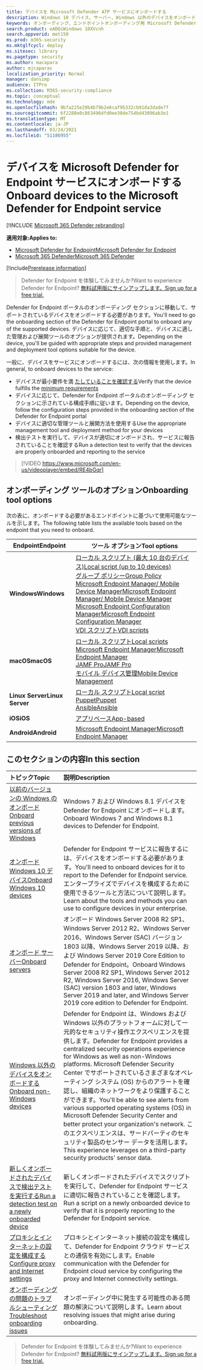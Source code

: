 ```yaml
---
title: デバイスを Microsoft Defender ATP サービスにオンボードする
description: Windows 10 デバイス、サーバー、Windows 以外のデバイスをオンボードし、検出テストを実行する方法について学習します。
keywords: オンボーディング、エンドポイントオンボーディング用 Microsoft Defender、Windows atp オンボーディング、sccm、グループ ポリシー、mdm、ローカル スクリプト、検出テスト
search.product: eADQiWindows 10XVcnh
search.appverid: met150
ms.prod: m365-security
ms.mktglfcycl: deploy
ms.sitesec: library
ms.pagetype: security
ms.author: macapara
author: mjcaparas
localization_priority: Normal
manager: dansimp
audience: ITPro
ms.collection: M365-security-compliance
ms.topic: conceptual
ms.technology: mde
ms.openlocfilehash: 9b7a225e29b4b79b2e6caf95332cb91da3dade7f
ms.sourcegitcommit: 6f2288e0c863496dfd0ee38de754bd43096ab3e1
ms.translationtype: MT
ms.contentlocale: ja-JP
ms.lasthandoff: 03/24/2021
ms.locfileid: "51186955"
---
```

# <a name="onboard-devices-to-the-microsoft-defender-for-endpoint-service"></a><span data-ttu-id="64d69-104">デバイスを Microsoft Defender for Endpoint サービスにオンボードする</span><span class="sxs-lookup"><span data-stu-id="64d69-104">Onboard devices to the Microsoft Defender for Endpoint service</span></span>

[!INCLUDE [Microsoft 365 Defender rebranding](../../includes/microsoft-defender.md)]

<span data-ttu-id="64d69-105">**適用対象:**</span><span class="sxs-lookup"><span data-stu-id="64d69-105">**Applies to:**</span></span>
- [<span data-ttu-id="64d69-106">Microsoft Defender for Endpoint</span><span class="sxs-lookup"><span data-stu-id="64d69-106">Microsoft Defender for Endpoint</span></span>](https://go.microsoft.com/fwlink/p/?linkid=2154037)
- [<span data-ttu-id="64d69-107">Microsoft 365 Defender</span><span class="sxs-lookup"><span data-stu-id="64d69-107">Microsoft 365 Defender</span></span>](https://go.microsoft.com/fwlink/?linkid=2118804)

[!include[Prerelease information](../../includes/prerelease.md)]

><span data-ttu-id="64d69-108">Defender for Endpoint を体験してみませんか?</span><span class="sxs-lookup"><span data-stu-id="64d69-108">Want to experience Defender for Endpoint?</span></span> [<span data-ttu-id="64d69-109">無料試用版にサインアップします。</span><span class="sxs-lookup"><span data-stu-id="64d69-109">Sign up for a free trial.</span></span>](https://www.microsoft.com/microsoft-365/windows/microsoft-defender-atp?ocid=docs-wdatp-onboardconfigure-abovefoldlink)

<span data-ttu-id="64d69-110">Defender for Endpoint ポータルのオンボーディング セクションに移動して、サポートされているデバイスをオンボードする必要があります。</span><span class="sxs-lookup"><span data-stu-id="64d69-110">You'll need to go the onboarding section of the Defender for Endpoint portal to onboard any of the supported devices.</span></span> <span data-ttu-id="64d69-111">デバイスに応じて、適切な手順と、デバイスに適した管理および展開ツールのオプションが提供されます。</span><span class="sxs-lookup"><span data-stu-id="64d69-111">Depending on the device, you'll be guided with appropriate steps and provided management and deployment tool options suitable for the device.</span></span> 

<span data-ttu-id="64d69-112">一般に、デバイスをサービスにオンボードするには、次の情報を使用します。</span><span class="sxs-lookup"><span data-stu-id="64d69-112">In general, to onboard devices to the service:</span></span>

- <span data-ttu-id="64d69-113">デバイスが最小要件を満 [たしていることを確認する](minimum-requirements.md)</span><span class="sxs-lookup"><span data-stu-id="64d69-113">Verify that the device fulfills the [minimum requirements](minimum-requirements.md)</span></span>
- <span data-ttu-id="64d69-114">デバイスに応じて、Defender for Endpoint ポータルのオンボーディング セクションに示されている構成手順に従います。</span><span class="sxs-lookup"><span data-stu-id="64d69-114">Depending on the device, follow the configuration steps provided in the onboarding section of the Defender for Endpoint portal</span></span>
- <span data-ttu-id="64d69-115">デバイスに適切な管理ツールと展開方法を使用する</span><span class="sxs-lookup"><span data-stu-id="64d69-115">Use the appropriate management tool and deployment method for your devices</span></span>
- <span data-ttu-id="64d69-116">検出テストを実行して、デバイスが適切にオンボードされ、サービスに報告されていることを確認する</span><span class="sxs-lookup"><span data-stu-id="64d69-116">Run a detection test to verify that the devices are properly onboarded and reporting to the service</span></span>

>[!VIDEO https://www.microsoft.com/en-us/videoplayer/embed/RE4bGqr]

## <a name="onboarding-tool-options"></a><span data-ttu-id="64d69-117">オンボーディング ツールのオプション</span><span class="sxs-lookup"><span data-stu-id="64d69-117">Onboarding tool options</span></span>
<span data-ttu-id="64d69-118">次の表に、オンボードする必要があるエンドポイントに基づいて使用可能なツールを示します。</span><span class="sxs-lookup"><span data-stu-id="64d69-118">The following table lists the available tools based on the endpoint that you need to onboard.</span></span>

| <span data-ttu-id="64d69-119">Endpoint</span><span class="sxs-lookup"><span data-stu-id="64d69-119">Endpoint</span></span>     | <span data-ttu-id="64d69-120">ツール オプション</span><span class="sxs-lookup"><span data-stu-id="64d69-120">Tool options</span></span>                       |
|--------------|------------------------------------------|
| <span data-ttu-id="64d69-121">**Windows**</span><span class="sxs-lookup"><span data-stu-id="64d69-121">**Windows**</span></span>  |  [<span data-ttu-id="64d69-122">ローカル スクリプト (最大 10 台のデバイス)</span><span class="sxs-lookup"><span data-stu-id="64d69-122">Local script (up to 10 devices)</span></span>](configure-endpoints-script.md) <br>  [<span data-ttu-id="64d69-123">グループ ポリシー</span><span class="sxs-lookup"><span data-stu-id="64d69-123">Group Policy</span></span>](configure-endpoints-gp.md) <br>  [<span data-ttu-id="64d69-124">Microsoft Endpoint Manager/ Mobile Device Manager</span><span class="sxs-lookup"><span data-stu-id="64d69-124">Microsoft Endpoint Manager/ Mobile Device Manager</span></span>](configure-endpoints-mdm.md) <br>   [<span data-ttu-id="64d69-125">Microsoft Endpoint Configuration Manager</span><span class="sxs-lookup"><span data-stu-id="64d69-125">Microsoft Endpoint Configuration Manager</span></span>](configure-endpoints-sccm.md) <br> [<span data-ttu-id="64d69-126">VDI スクリプト</span><span class="sxs-lookup"><span data-stu-id="64d69-126">VDI scripts</span></span>](configure-endpoints-vdi.md)   |
| <span data-ttu-id="64d69-127">**macOS**</span><span class="sxs-lookup"><span data-stu-id="64d69-127">**macOS**</span></span>    | [<span data-ttu-id="64d69-128">ローカル スクリプト</span><span class="sxs-lookup"><span data-stu-id="64d69-128">Local scripts</span></span>](mac-install-manually.md) <br> [<span data-ttu-id="64d69-129">Microsoft Endpoint Manager</span><span class="sxs-lookup"><span data-stu-id="64d69-129">Microsoft Endpoint Manager</span></span>](mac-install-with-intune.md) <br> [<span data-ttu-id="64d69-130">JAMF Pro</span><span class="sxs-lookup"><span data-stu-id="64d69-130">JAMF Pro</span></span>](mac-install-with-jamf.md) <br> [<span data-ttu-id="64d69-131">モバイル デバイス管理</span><span class="sxs-lookup"><span data-stu-id="64d69-131">Mobile Device Management</span></span>](mac-install-with-other-mdm.md) |
| <span data-ttu-id="64d69-132">**Linux Server**</span><span class="sxs-lookup"><span data-stu-id="64d69-132">**Linux Server**</span></span> | [<span data-ttu-id="64d69-133">ローカル スクリプト</span><span class="sxs-lookup"><span data-stu-id="64d69-133">Local script</span></span>](linux-install-manually.md) <br> [<span data-ttu-id="64d69-134">Puppet</span><span class="sxs-lookup"><span data-stu-id="64d69-134">Puppet</span></span>](linux-install-with-puppet.md) <br> [<span data-ttu-id="64d69-135">Ansible</span><span class="sxs-lookup"><span data-stu-id="64d69-135">Ansible</span></span>](linux-install-with-ansible.md)|
| <span data-ttu-id="64d69-136">**iOS**</span><span class="sxs-lookup"><span data-stu-id="64d69-136">**iOS**</span></span>      | [<span data-ttu-id="64d69-137">アプリベース</span><span class="sxs-lookup"><span data-stu-id="64d69-137">App-based</span></span>](ios-install.md)                                |
| <span data-ttu-id="64d69-138">**Android**</span><span class="sxs-lookup"><span data-stu-id="64d69-138">**Android**</span></span>  | [<span data-ttu-id="64d69-139">Microsoft Endpoint Manager</span><span class="sxs-lookup"><span data-stu-id="64d69-139">Microsoft Endpoint Manager</span></span>](android-intune.md)               | 




## <a name="in-this-section"></a><span data-ttu-id="64d69-140">このセクションの内容</span><span class="sxs-lookup"><span data-stu-id="64d69-140">In this section</span></span>
<span data-ttu-id="64d69-141">トピック</span><span class="sxs-lookup"><span data-stu-id="64d69-141">Topic</span></span> | <span data-ttu-id="64d69-142">説明</span><span class="sxs-lookup"><span data-stu-id="64d69-142">Description</span></span>
:---|:---
[<span data-ttu-id="64d69-143">以前のバージョンの Windows のオンボード</span><span class="sxs-lookup"><span data-stu-id="64d69-143">Onboard previous versions of Windows</span></span>](onboard-downlevel.md)| <span data-ttu-id="64d69-144">Windows 7 および Windows 8.1 デバイスを Defender for Endpoint にオンボードします。</span><span class="sxs-lookup"><span data-stu-id="64d69-144">Onboard Windows 7 and Windows 8.1 devices to Defender for Endpoint.</span></span> 
[<span data-ttu-id="64d69-145">オンボード Windows 10 デバイス</span><span class="sxs-lookup"><span data-stu-id="64d69-145">Onboard Windows 10 devices</span></span>](configure-endpoints.md) | <span data-ttu-id="64d69-146">Defender for Endpoint サービスに報告するには、デバイスをオンボードする必要があります。</span><span class="sxs-lookup"><span data-stu-id="64d69-146">You'll need to onboard devices for it to report to the Defender for Endpoint service.</span></span> <span data-ttu-id="64d69-147">エンタープライズでデバイスを構成するために使用できるツールと方法について説明します。</span><span class="sxs-lookup"><span data-stu-id="64d69-147">Learn about the tools and methods you can use to configure devices in your enterprise.</span></span>
[<span data-ttu-id="64d69-148">オンボード サーバー</span><span class="sxs-lookup"><span data-stu-id="64d69-148">Onboard servers</span></span>](configure-server-endpoints.md) |  <span data-ttu-id="64d69-149">オンボード Windows Server 2008 R2 SP1、Windows Server 2012 R2、Windows Server 2016、Windows Server (SAC) バージョン 1803 以降、Windows Server 2019 以降、および Windows Server 2019 Core Edition to Defender for Endpoint。</span><span class="sxs-lookup"><span data-stu-id="64d69-149">Onboard Windows Server 2008 R2 SP1, Windows Server 2012 R2, Windows Server 2016, Windows Server (SAC) version 1803 and later, Windows Server 2019 and later, and Windows Server 2019 core edition to Defender for Endpoint.</span></span>
[<span data-ttu-id="64d69-150">Windows 以外のデバイスをオンボードする</span><span class="sxs-lookup"><span data-stu-id="64d69-150">Onboard non-Windows devices</span></span>](configure-endpoints-non-windows.md) | <span data-ttu-id="64d69-151">Defender for Endpoint は、Windows および Windows 以外のプラットフォームに対して一元的なセキュリティ操作エクスペリエンスを提供します。</span><span class="sxs-lookup"><span data-stu-id="64d69-151">Defender for Endpoint provides a centralized security operations experience for Windows as well as non-Windows platforms.</span></span> <span data-ttu-id="64d69-152">Microsoft Defender Security Center でサポートされているさまざまなオペレーティング システム (OS) からのアラートを確認し、組織のネットワークをより保護することができます。</span><span class="sxs-lookup"><span data-stu-id="64d69-152">You'll be able to see alerts from various supported operating systems (OS) in Microsoft Defender Security Center and better protect your organization's network.</span></span> <span data-ttu-id="64d69-153">このエクスペリエンスは、サードパーティのセキュリティ製品のセンサー データを活用します。</span><span class="sxs-lookup"><span data-stu-id="64d69-153">This experience leverages on a third-party security products' sensor data.</span></span> 
[<span data-ttu-id="64d69-154">新しくオンボードされたデバイスで検出テストを実行する</span><span class="sxs-lookup"><span data-stu-id="64d69-154">Run a detection test on a newly onboarded device</span></span>](run-detection-test.md) | <span data-ttu-id="64d69-155">新しくオンボードされたデバイスでスクリプトを実行して、Defender for Endpoint サービスに適切に報告されていることを確認します。</span><span class="sxs-lookup"><span data-stu-id="64d69-155">Run a script on a newly onboarded device to verify that it is properly reporting to the Defender for Endpoint service.</span></span>
[<span data-ttu-id="64d69-156">プロキシとインターネットの設定を構成する</span><span class="sxs-lookup"><span data-stu-id="64d69-156">Configure proxy and Internet settings</span></span>](configure-proxy-internet.md)| <span data-ttu-id="64d69-157">プロキシとインターネット接続の設定を構成して、Defender for Endpoint クラウド サービスとの通信を有効にします。</span><span class="sxs-lookup"><span data-stu-id="64d69-157">Enable communication with the Defender for Endpoint cloud service by configuring the proxy and Internet connectivity settings.</span></span>
[<span data-ttu-id="64d69-158">オンボーディングの問題のトラブルシューティング</span><span class="sxs-lookup"><span data-stu-id="64d69-158">Troubleshoot onboarding issues</span></span>](troubleshoot-onboarding.md) | <span data-ttu-id="64d69-159">オンボーディング中に発生する可能性のある問題の解決について説明します。</span><span class="sxs-lookup"><span data-stu-id="64d69-159">Learn about resolving issues that might arise during onboarding.</span></span>

><span data-ttu-id="64d69-160">Defender for Endpoint を体験してみませんか?</span><span class="sxs-lookup"><span data-stu-id="64d69-160">Want to experience Defender for Endpoint?</span></span> [<span data-ttu-id="64d69-161">無料試用版にサインアップします。</span><span class="sxs-lookup"><span data-stu-id="64d69-161">Sign up for a free trial.</span></span>](https://www.microsoft.com/microsoft-365/windows/microsoft-defender-atp?ocid=docs-wdatp-onboardconfigure-belowfoldlink)
